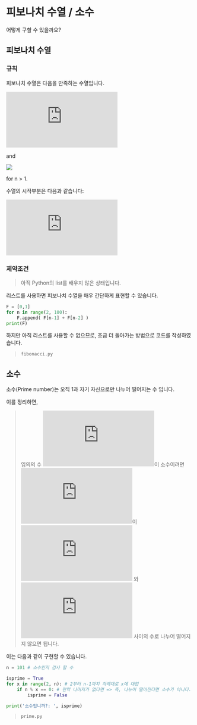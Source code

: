 <!-- 이 레포지토리는 과거에 받은 질문내용을 정리하여 재 구성한 것입니다. -->

# 피보나치 수열 / 소수

어떻게 구할 수 있을까요?

## 피보나치 수열

### 규칙

피보나치 수열은 다음을 만족하는 수열입니다.

![](https://latex.codecogs.com/gif.latex?F_0=0,F_1=1)

and

![](https://latex.codecogs.com/gif.latex?F_n=F_{n-1}+F_{n-2})

for n > 1.

수열의 시작부분은 다음과 같습니다:

![](https://latex.codecogs.com/gif.latex?0,1,1,2,3,5,8,13,21,34,55,89,144,...)

### 제약조건

> 아직 Python의 list를 배우지 않은 상태입니다.

리스트를 사용하면 피보나치 수열을 매우 간단하게 표현할 수 있습니다.

```python
F = [0,1]
for n in range(2, 100):
    F.append( F[n-1] + F[n-2] )
print(F)
```

하지만 아직 리스트를 사용할 수 없으므로, 조금 더 돌아가는 방법으로 코드를 작성하였습니다.

> `fibonacci.py`

## 소수

소수(Prime number)는 오직 1과 자기 자신으로만 나누어 떨어지는 수 입니다.

이를 정리하면,

> 임의의 수 ![](https://latex.codecogs.com/gif.latex?n)이 소수이려면 ![](https://latex.codecogs.com/gif.latex?n)이 ![](https://latex.codecogs.com/gif.latex?2) 와 ![](https://latex.codecogs.com/gif.latex?n-1) 사이의 수로 나누어 떨어지지 않으면 됩니다.

이는 다음과 같이 구현할 수 있습니다.

```python
n = 101 # 소수인지 검사 할 수

isprime = True
for x in range(2, n): # 2부터 n-1까지 차례대로 x에 대입
    if n % x == 0: # 만약 나머지가 없다면 => 즉, 나누어 떨어진다면 소수가 아니다.
        isprime = False

print('소수입니까?: ', isprime)
```

> `prime.py`
